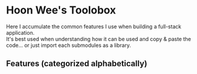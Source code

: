 # Hoon Wee's Toolobox

Here I accumulate the common features I use when building a full-stack application.  
It's best used when understanding how it can be used and copy & paste the code... or just import each submodules as a library.

## Features (categorized alphabetically)
